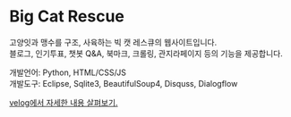 # Big Cat Rescue
고양잇과 맹수를 구조, 사육하는 빅 캣 레스큐의 웹사이트입니다. 
<br/>
블로그, 인기투표, 챗봇 Q&A, 북마크, 크롤링, 관지라페이지 등의 기능을 제공합니다.

개발언어: Python, HTML/CSS/JS
<br/>
개발도구: Eclipse, Sqlite3, BeautifulSoup4, Disquss, Dialogflow

<a href="https://velog.io/@hangy3olchoi/Django-%EC%9B%B9-%ED%94%84%EB%A1%9C%EC%A0%9D%ED%8A%B8">
  velog에서 자세한 내용 살펴보기.
</a>
